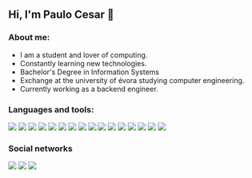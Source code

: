 ## Hi, I'm Paulo Cesar 👋

### About me:
- I am a student and lover of computing.
- Constantly learning new technologies.
- Bachelor's Degree in Information Systems
- Exchange at the university of évora studying computer engineering.
- Currently working as a backend engineer.

### Languages and tools:

<p>
  <img src="https://img.shields.io/badge/git%20-%23323330.svg?&style=for-the-badge&logo=git&logoColor=%f14e32"/>
  <img src="https://img.shields.io/badge/github%20-%23323330.svg?&style=for-the-badge&logo=github&logoColor=%FFF"/>
  <img src="https://img.shields.io/badge/heroku%20-%23323330.svg?&style=for-the-badge&logo=heroku&logoColor=%79589F"/>
  <img src="https://img.shields.io/badge/html5%20-%23323330.svg?&style=for-the-badge&logo=html5&logoColor=%f14e32"/>
  <img src="https://img.shields.io/badge/css3%20-%23323330.svg?&style=for-the-badge&logo=css3&logoColor=%3178c6"/>
  <img src="https://img.shields.io/badge/javascript%20-%23323330.svg?&style=for-the-badge&logo=javascript&logoColor=%23F7DF1E"/>
  <img src="https://img.shields.io/badge/typescript%20-%23323330.svg?&style=for-the-badge&logo=typescript&logoColor=%3178c6"/>
  <img src="https://img.shields.io/badge/docker%20-%23323330.svg?&style=for-the-badge&logo=docker&logoColor=%3178c6"/>
  <img src="https://img.shields.io/badge/php%20-%23323330.svg?&style=for-the-badge&logo=php&logoColor=%3178c6"/>
  <img src="https://img.shields.io/badge/postgres%20-%23323330.svg?&style=for-the-badge&logo=postgresql&logoColor=%3178c6"/>
  <img src="https://img.shields.io/badge/mysql%20-%23323330.svg?&style=for-the-badge&logo=mysql&logoColor=adafb"/>
  <img src="https://img.shields.io/badge/nodeJS%20-%23323330.svg?&style=for-the-badge&logo=node.js&logoColor=adafb"/>
  <img src="https://img.shields.io/badge/adonisJs%20-%23323330.svg?&style=for-the-badge&logo=adonisJs&logoColor=adafb"/>
  <img src="https://img.shields.io/badge/Laravel%20-%23323330.svg?&style=for-the-badge&logo=laravel&logoColor=adafb"/>
  <img src="https://img.shields.io/badge/MongoDB%20-%23323330.svg?&style=for-the-badge&logo=mongodb&logoColor=adafb"/>
  <img src="https://img.shields.io/badge/React%20-%23323330.svg?&style=for-the-badge&logo=react&logoColor=adafb"/>
</p>

### Social networks

<a href="https://www.linkedin.com/in/paulocesar1998/"><img src="https://img.shields.io/badge/linkedin-0077B5.svg?style=for-the-badge&logo=linkedin&logoColor=white"></a>
<a href="https://instagram.com/xpaulocesarx"><img src="https://img.shields.io/badge/instagram-E4405F.svg?style=for-the-badge&logo=instagram&logoColor=white"></a>
<a href="mailto:paulo.cesar@agility.com.br"><img src="https://img.shields.io/badge/e‑mail-D14836.svg?style=for-the-badge&logo=GMail&logoColor=white"></a>

